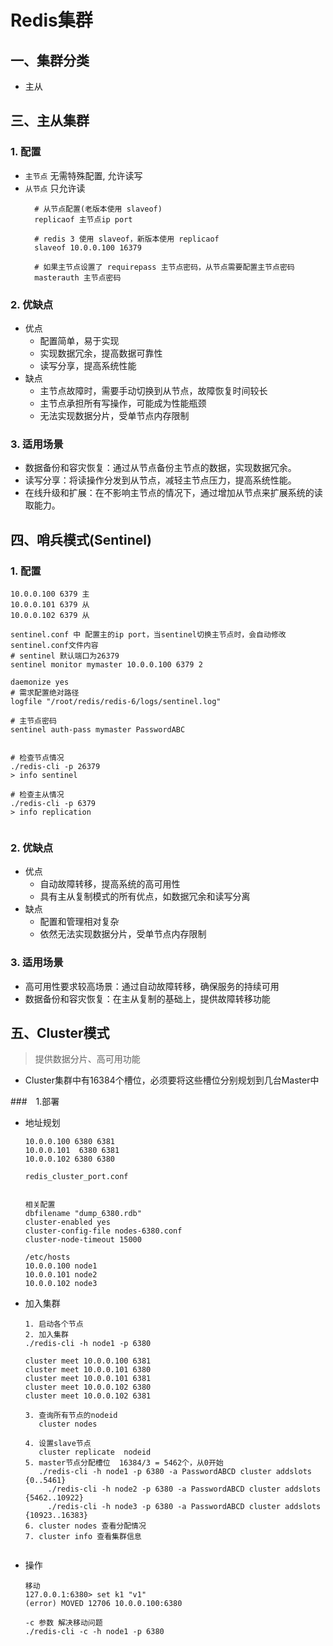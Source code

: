 # Redis集群

## 一、集群分类
* 主从

## 三、主从集群
### 1. 配置
* `主节点` 无需特殊配置, 允许读写
* `从节点` 只允许读
  ```
    # 从节点配置(老版本使用 slaveof)
	replicaof 主节点ip port
	
    # redis 3 使用 slaveof，新版本使用 replicaof
	slaveof 10.0.0.100 16379
  
	# 如果主节点设置了 requirepass 主节点密码，从节点需要配置主节点密码
	masterauth 主节点密码
  ```
### 2. 优缺点
* 优点
	- 配置简单，易于实现
	- 实现数据冗余，提高数据可靠性
	- 读写分享，提高系统性能
* 缺点
	- 主节点故障时，需要手动切换到从节点，故障恢复时间较长
	- 主节点承担所有写操作，可能成为性能瓶颈
	- 无法实现数据分片，受单节点内存限制

### 3. 适用场景
* 数据备份和容灾恢复：通过从节点备份主节点的数据，实现数据冗余。
* 读写分享：将读操作分发到从节点，减轻主节点压力，提高系统性能。
* 在线升级和扩展：在不影响主节点的情况下，通过增加从节点来扩展系统的读取能力。

## 四、哨兵模式(Sentinel)

### 1. 配置
```
10.0.0.100 6379 主
10.0.0.101 6379 从
10.0.0.102 6379 从

sentinel.conf 中 配置主的ip port，当sentinel切换主节点时，会自动修改sentinel.conf文件内容
# sentinel 默认端口为26379
sentinel monitor mymaster 10.0.0.100 6379 2

daemonize yes
# 需求配置绝对路径
logfile "/root/redis/redis-6/logs/sentinel.log"

# 主节点密码
sentinel auth-pass mymaster PasswordABC


# 检查节点情况
./redis-cli -p 26379 
> info sentinel

# 检查主从情况
./redis-cli -p 6379
> info replication


```

### 2. 优缺点
* 优点
	* 自动故障转移，提高系统的高可用性
	* 具有主从复制模式的所有优点，如数据冗余和读写分离
* 缺点
	* 配置和管理相对复杂
	* 依然无法实现数据分片，受单节点内存限制


### 3. 适用场景
* 高可用性要求较高场景：通过自动故障转移，确保服务的持续可用
* 数据备份和容灾恢复：在主从复制的基础上，提供故障转移功能


## 五、Cluster模式
> 提供数据分片、高可用功能

* Cluster集群中有16384个槽位，必须要将这些槽位分别规划到几台Master中

###　1.部署
* 地址规划
	
	```
	10.0.0.100 6380 6381
	10.0.0.101  6380 6381
	10.0.0.102 6380 6380
	
	redis_cluster_port.conf
	

 	相关配置
 	dbfilename "dump_6380.rdb"
 	cluster-enabled yes
 	cluster-config-file nodes-6380.conf
 	cluster-node-timeout 15000	
 	
 	/etc/hosts
 	10.0.0.100 node1
 	10.0.0.101 node2
 	10.0.0.102 node3
 	
 	```
* 加入集群
	
  ```	
  1. 启动各个节点 
  2. 加入集群
  ./redis-cli -h node1 -p 6380
  
  cluster meet 10.0.0.100 6381
  cluster meet 10.0.0.101 6380
  cluster meet 10.0.0.101 6381
  cluster meet 10.0.0.102 6380
  cluster meet 10.0.0.102 6381
	
  3. 查询所有节点的nodeid
     cluster nodes
  
  4. 设置slave节点
     cluster replicate  nodeid
  5. master节点分配槽位  16384/3 = 5462个，从0开始
     ./redis-cli -h node1 -p 6380 -a PasswordABCD cluster addslots {0..5461}
	   ./redis-cli -h node2 -p 6380 -a PasswordABCD cluster addslots {5462..10922}
	   ./redis-cli -h node3 -p 6380 -a PasswordABCD cluster addslots {10923..16383}
  6. cluster nodes 查看分配情况 
  7. cluster info 查看集群信息
      
  ```
* 操作

  ```
  移动
  127.0.0.1:6380> set k1 "v1"
  (error) MOVED 12706 10.0.0.100:6380
  
  -c 参数 解决移动问题
  ./redis-cli -c -h node1 -p 6380
  ```


